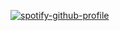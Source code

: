 [![spotify-github-profile](https://spotify-github-profile.vercel.app/api/view?uid=g9bcp3o08aadczewbjmrju68h&cover_image=true&theme=default&bar_color=0b4d0a&bar_color_cover=true)](https://github.com/kittinan/spotify-github-profile)
